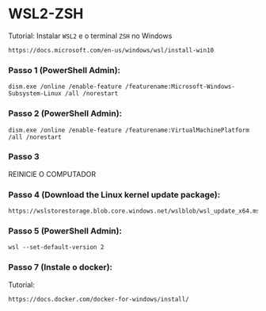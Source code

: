 # WSL2-ZSH
Tutorial: Instalar ``WSL2`` e o terminal ``ZSH`` no Windows


> 
```
https://docs.microsoft.com/en-us/windows/wsl/install-win10
```

### Passo 1 (PowerShell Admin): 
```
dism.exe /online /enable-feature /featurename:Microsoft-Windows-Subsystem-Linux /all /norestart
```

### Passo 2 (PowerShell Admin):
```
dism.exe /online /enable-feature /featurename:VirtualMachinePlatform /all /norestart
```

### Passo 3
REINICIE O COMPUTADOR

### Passo 4 (Download the Linux kernel update package):
```
https://wslstorestorage.blob.core.windows.net/wslblob/wsl_update_x64.msi
```

### Passo 5 (PowerShell Admin):
```
wsl --set-default-version 2
```

### Passo 7 (Instale o docker):
Tutorial: 
```
https://docs.docker.com/docker-for-windows/install/
```
